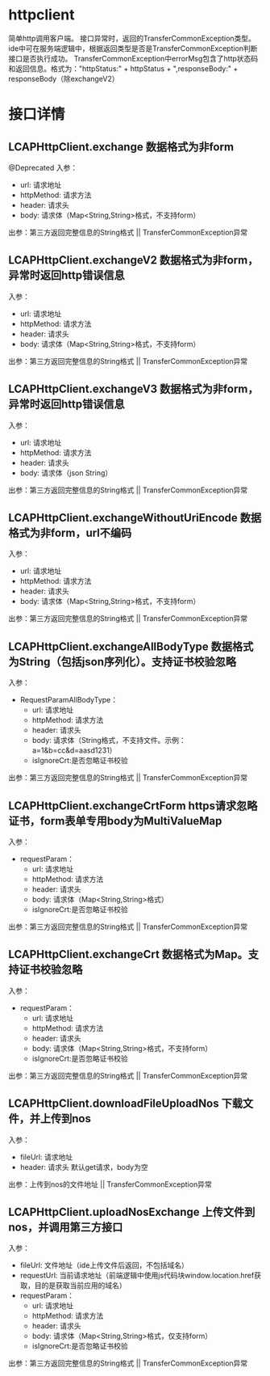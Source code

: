 # httpclient

简单http调用客户端。
接口异常时，返回的TransferCommonException类型。ide中可在服务端逻辑中，根据返回类型是否是TransferCommonException判断接口是否执行成功。
TransferCommonException中errorMsg包含了http状态码和返回信息。格式为："httpStatus:" + httpStatus + ",responseBody:" + responseBody（除exchangeV2）

# 接口详情
## LCAPHttpClient.exchange 数据格式为非form
@Deprecated
入参：
- url: 请求地址
- httpMethod: 请求方法
- header: 请求头
- body: 请求体（Map<String,String>格式，不支持form）

出参：第三方返回完整信息的String格式 || TransferCommonException异常

## LCAPHttpClient.exchangeV2 数据格式为非form，异常时返回http错误信息
入参：
- url: 请求地址
- httpMethod: 请求方法
- header: 请求头
- body: 请求体（Map<String,String>格式，不支持form）

出参：第三方返回完整信息的String格式  || TransferCommonException异常

## LCAPHttpClient.exchangeV3 数据格式为非form，异常时返回http错误信息
入参：
- url: 请求地址
- httpMethod: 请求方法
- header: 请求头
- body: 请求体（json String）

出参：第三方返回完整信息的String格式  || TransferCommonException异常

## LCAPHttpClient.exchangeWithoutUriEncode 数据格式为非form，url不编码
入参：
- url: 请求地址
- httpMethod: 请求方法
- header: 请求头
- body: 请求体（Map<String,String>格式，不支持form）

出参：第三方返回完整信息的String格式  || TransferCommonException异常

## LCAPHttpClient.exchangeAllBodyType 数据格式为String（包括json序列化）。支持证书校验忽略
入参：
- RequestParamAllBodyType：
  - url: 请求地址
  - httpMethod: 请求方法
  - header: 请求头
  - body: 请求体（String格式，不支持文件。示例：a=1&b=cc&d=aasd1231）
  - isIgnoreCrt:是否忽略证书校验

出参：第三方返回完整信息的String格式  || TransferCommonException异常

## LCAPHttpClient.exchangeCrtForm https请求忽略证书，form表单专用body为MultiValueMap
入参：
- requestParam：
  - url: 请求地址
  - httpMethod: 请求方法
  - header: 请求头
  - body: 请求体（Map<String,String>格式）
  - isIgnoreCrt:是否忽略证书校验

出参：第三方返回完整信息的String格式  || TransferCommonException异常

## LCAPHttpClient.exchangeCrt 数据格式为Map。支持证书校验忽略
入参：
- requestParam：
  - url: 请求地址
  - httpMethod: 请求方法
  - header: 请求头
  - body: 请求体（Map<String,String>格式，不支持form）
  - isIgnoreCrt:是否忽略证书校验

出参：第三方返回完整信息的String格式  || TransferCommonException异常

## LCAPHttpClient.downloadFileUploadNos 下载文件，并上传到nos
入参：
- fileUrl: 请求地址
- header: 请求头
默认get请求，body为空

出参：上传到nos的文件地址  || TransferCommonException异常

## LCAPHttpClient.uploadNosExchange 上传文件到nos，并调用第三方接口
入参：
- fileUrl: 文件地址（ide上传文件后返回，不包括域名）
- requestUrl: 当前请求地址（前端逻辑中使用js代码块window.location.href获取，目的是获取当前应用的域名）
- requestParam：
  - url: 请求地址
  - httpMethod: 请求方法
  - header: 请求头
  - body: 请求体（Map<String,String>格式，仅支持form）
  - isIgnoreCrt:是否忽略证书校验

出参：第三方返回完整信息的String格式  || TransferCommonException异常
